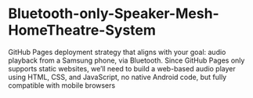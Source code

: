 # Bluetooth-only-Speaker-Mesh-HomeTheatre-System
GitHub Pages deployment strategy that aligns with your goal: audio playback from a Samsung phone, via Bluetooth. Since GitHub Pages only supports static websites, we’ll need to build a web-based audio player using HTML, CSS, and JavaScript, no native Android code, but fully compatible with mobile browsers
